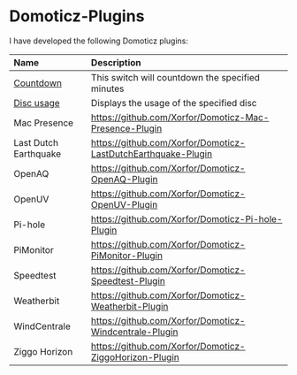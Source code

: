 # Domoticz-Plugins

I have developed the following Domoticz plugins:

| Name                                                               | Description
| :---                                                               | :---
| [Countdown](https://github.com/Xorfor/Domoticz-Countdown-Plugin)   | This switch will countdown the specified minutes
| [Disc usage](https://github.com/Xorfor/Domoticz-Disc-usage-Plugin) | Displays the usage of the specified disc
| Mac Presence          | https://github.com/Xorfor/Domoticz-Mac-Presence-Plugin
| Last Dutch Earthquake | https://github.com/Xorfor/Domoticz-LastDutchEarthquake-Plugin
| OpenAQ                | https://github.com/Xorfor/Domoticz-OpenAQ-Plugin
| OpenUV                | https://github.com/Xorfor/Domoticz-OpenUV-Plugin
| Pi-hole               | https://github.com/Xorfor/Domoticz-Pi-hole-Plugin
| PiMonitor             | https://github.com/Xorfor/Domoticz-PiMonitor-Plugin
| Speedtest             | https://github.com/Xorfor/Domoticz-Speedtest-Plugin
| Weatherbit            | https://github.com/Xorfor/Domoticz-Weatherbit-Plugin
| WindCentrale          | https://github.com/Xorfor/Domoticz-Windcentrale-Plugin 
| Ziggo Horizon         | https://github.com/Xorfor/Domoticz-ZiggoHorizon-Plugin
